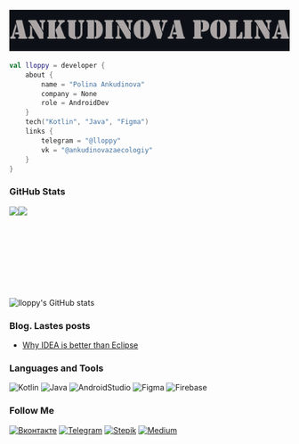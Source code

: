 [![Header](https://github.com/lloppy/lloppy/blob/main/assets/iam.png)](https://vk.com/ankudinovazaecologiy)


```kotlin
val lloppy = developer {
    about {
        name = "Polina Ankudinova"
        company = None
        role = AndroidDev
    }
    tech("Kotlin", "Java", "Figma")
    links {
        telegram = "@lloppy"
        vk = "@ankudinovazaecologiy"
    }
}
```


<h3 align="left">GitHub Stats</h3>
<div align="center" style="display: flex;">
  <img height="150em" src="https://github-readme-stats.vercel.app/api?username=lloppy&show_icons=true&title_color=007bff&text_color=e7e7e7&icon_color=007bff&bg_color=171c28" />
  <img height="150em" src="https://github-readme-stats.vercel.app/api/top-langs/?username=lloppy&langs_count=10&layout=compact&title_color=007bff&text_color=e7e7e7&icon_color=007bff&bg_color=171c28" />
</div>

![lloppy's GitHub stats](https://github-readme-stats.vercel.app/api?username=lloppy&show_icons=true)




### Blog. Lastes posts
<!-- BLOG-POST-LIST:START -->
- [Why IDEA is better than Eclipse](https://medium.com/@polly124cool/why-idea-is-better-than-eclipse-be6dc401fa02?source=rss-cdaabb7f5c------2)
<!-- BLOG-POST-LIST:END -->


### Languages and Tools
![Kotlin](https://img.shields.io/badge/Kotlin-21262D?style=for-the-badge&logo=kotlin&logoColor=47A6FF)
![Java](https://img.shields.io/badge/Java-21262D?style=for-the-badge&logo=java&logoColor=B07219)
![AndroidStudio](https://img.shields.io/badge/Android_Studio-21262D?style=for-the-badge&logo=AndroidStudio&logoColor=A09A9A)
![Figma](https://img.shields.io/badge/Figma-21262D?style=for-the-badge&logo=Figma)
![Firebase](https://img.shields.io/badge/Firebase-21262D?style=for-the-badge&logo=Firebase)



### Follow Me
[![Вконтакте](https://img.shields.io/badge/Вконтакте-21262D?style=for-the-badge&logo=Vk&logoColor=47A6FF)](https://vk.com/ankudinovazaecologiy)
[![Telegram](https://img.shields.io/badge/Telegram-21262D?style=for-the-badge&logo=Telegram)](https://t.me/lloppy)
[![Stepik](https://img.shields.io/badge/Stepik-21262D?style=for-the-badge&logo=appveyor&logoColor=F0F6FC)](https://stepik.org/users/80179052)
[![Medium](https://img.shields.io/badge/Medium-21262D?style=for-the-badge&logo=Medium)](https://medium.com/@polly124cool)
